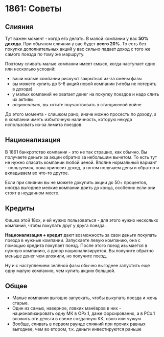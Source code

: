 # 1861: Советы

## Слияния

Тут важен момент - когда его делать. В малой компании у вас **50% дохода**. При обычном слиянии у вас будет **всего 20%**. То есть без покупки дополнительных акций у вас сильно падает доход с того же самого поезда по тому же маршруту.

Поэтому сливать малые компании имеет смысл, когда наступает одно или несколько условий:
* ваши малые компании рискуют закрыться из-за смены фазы
* вы можете купить до 5-6 акций новой компании (чтобы не потерять в доходе)
* у малых компаний не хватает денег на покупку поездов и надо слить их активы
* *опционально*, вы хотите поучаствовать в станционной войне

До этого момента - слишком рано, иначе можно просесть по доходу, а в компании иметь избыточную наличность, которую некуда использовать из-за лимита поездов.

## Национализация

В 1861 банкротство компании - это не так страшно, как обычно. Вы получаете деньги за акции обратно за небольшим вычетом. То есть тут не нужно спасать компании любой ценой. Вполне нормальный вариант - пользуемся, пока приносит доход, а потом получаем деньги обратно и вкладываем во что-то другое.

Если при слиянии вы не можете докупить акции до 50+ процентов, иногда выгоднее мелкие компании доить до конца, особенно если они стоят в неудачном месте.

## Кредиты
Фишка этой 18хх, и ей нужно пользоваться - для этого нужно несколько компаний, чтобы покупать друг у друга поезда.

**Национализация + кредит** дают возможность за свои деньги покупать поезда в нужные компании.
Запускаете левую компанию, она с помощью кредита покупает поезд. После этого поезд изымается в нужную компанию, а донор национализируется. Вы получите обратно меньше денег чем вложили, но получите поезд.

Ну и с наступлением зелёной фазы обычно выгоднее запустить ещё одну малую компанию, чем купить акцию большой.

## Общее
* Малые компании выгодно запускать, чтобы выкупать поезда и жечь старые.
* Один из самых, наверное, ловких манёвров в них - национализировать одну МК в ОРx.1, даже форсированно, а в РСx.1 вложить эти деньги в свеже созданную КК, свою или чужую
* Вообще, сливать в первом раунде слияний при прочих равных выгоднее, чем во втором, т.к. деньги инвестируются раньше
